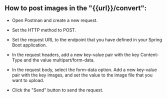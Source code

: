## How to post images in the "{{url}}/convert": 

- Open Postman and create a new request.
- Set the HTTP method to POST.

- Set the request URL to the endpoint that you have defined in your Spring Boot application.

- In the request headers, add a new key-value pair with the key Content-Type and the value multipart/form-data.

- In the request body, select the form-data option.
Add a new key-value pair with the key images, and set the value to the image file that you want to upload.

- Click the "Send" button to send the request.